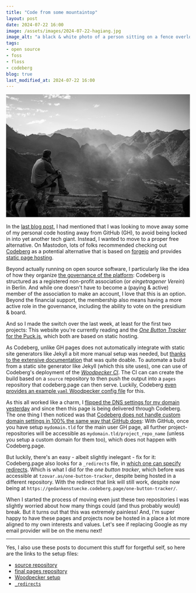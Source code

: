 ```yaml
---
title: "Code from some mountaintop"
layout: post
date: 2024-07-22 16:00
image: /assets/images/2024-07-22-hagiang.jpg
image_alt: "a black & white photo of a person sitting on a fence overlooking a mountain scene"
tags: 
- open source
- foss 
- floss 
- codeberg
blog: true
last_modified_at: 2024-07-22 16:00
---
```


[![a black & white photo of a person sitting on a fence overlooking a mountain scene](/assets/images/2024-07-22-hagiang.jpg)](/assets/images/2024-07-22-hagiang.jpg)

In the [last blog post](/seizing-means-of-computation/), I had mentioned that I was looking to move away some of my personal code hosting away from GitHub (GH), to avoid being locked in into yet another tech giant. 
Instead, I wanted to move to a proper free alternative. 
On Mastodon, lots of folks recommended checking out [Codeberg](https://codeberg.org/) as a potential alternative that is based on [forgejo](https://forgejo.org/) and provides [static page hosting](https://codeberg.page/).

Beyond actually running on open source software, I particularly like the idea of how they organize [the governance of the platform](https://docs.codeberg.org/getting-started/what-is-codeberg/#what-is-codeberg-e.v.%3F):
Codeberg is structured as a registered non-profit association (or _eingetragener Verein_) in Berlin.
And while one doesn't have to become a (paying & active) member of the association to make an account, I love that this is an option. 
Beyond the financial support, the membership also means having a more active role in the governance, including the ability to vote on the presidium & board. 

And so I made the switch over the last week, at least for the first two projects: 
This website you're currently reading and the [_One Button Tracker_ for the Puck.js](https://tzovar.as/one-button-tracker/), which both are based on static hosting. 

As Codeberg, unlike GH pages does not automatically integrate with static site generators like Jekyll a bit more manual setup was needed, but [thanks to the extensive documentation](https://docs.codeberg.org/codeberg-pages/) that was quite doable. 
To automate a build from a static site generator like Jekyll (which this site uses), one can use of Codeberg's deployment of the [_Woodpecker CI_](https://woodpecker-ci.org/). 
The CI can can create the build based on a `source` repository to then push the output into a `pages` repository that codeberg.page can then serve. Luckily, Codeberg [even provides an example `yaml` Woodpecker config file](https://codeberg.org/Codeberg-CI/examples/src/branch/main/Jekyll/.woodpecker) for this. 

As this all worked like a charm, I [flipped the DNS settings for my domain yesterday](https://scholar.social/@gedankenstuecke/112823968573749986) and since then this page is being delivered through Codeberg.
The one thing I then noticed was that [Codeberg does not handle custom domain settings in 100% the same way that GitHub does](https://codeberg.org/Codeberg/Community/issues/1525): 
With GitHub, once you have setup `mydomain.tld` for the main user GH page, all further project-repositories will be accessible as `mydomain.tld/project_repo_name` (unless you setup a custom domain for them too), which does not happen with Codeberg.page. 

But luckily, there's an easy - albeit slightly inelegant - fix for it: Codeberg.page also looks for a `_redirects` file, in [which one can specify redirects](https://docs.codeberg.org/codeberg-pages/redirects/). Which is what I did for the _one button tracker_, which before was accessible at `tzovar.as/one-button-tracker`, despite being hosted in a different repository. With the redirect that link will still work, despite now being at `https://gedankenstuecke.codeberg.page/one-button-tracker/`.

When I started the process of moving even just these two repositories I was slightly worried about how many things could (and thus probably would) break. 
But it turns out that this was extremely painless! 
And, I'm super happy to have these pages and projects now be hosted in a place a lot more aligned to my own interests and values. 
Let's see if replacing Google as my email provider will be on the menu next!

---
Yes, I also use these posts to document this stuff for forgetful self, so here are the links to the setup files:

- [source repository](https://codeberg.org/gedankenstuecke/pages-source)
- [final pages repository](https://codeberg.org/gedankenstuecke/pages)
- [Woodpecker setup](https://codeberg.org/gedankenstuecke/pages-source/src/branch/master/.woodpecker.yaml)
- [`_redirects`](https://codeberg.org/gedankenstuecke/pages-source/src/branch/master/_redirects)
